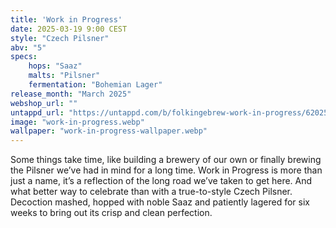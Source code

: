 ```yaml
---
title: 'Work in Progress'
date: 2025-03-19 9:00 CEST
style: "Czech Pilsner"
abv: "5"
specs:
    hops: "Saaz"
    malts: "Pilsner"
    fermentation: "Bohemian Lager"
release_month: "March 2025"
webshop_url: ""
untappd_url: "https://untappd.com/b/folkingebrew-work-in-progress/6202575"
image: "work-in-progress.webp"
wallpaper: "work-in-progress-wallpaper.webp"
---
```


Some things take time, like building a brewery of our own or finally brewing the Pilsner we’ve had in mind for a long time.
Work in Progress is more than just a name, it’s a reflection of the long road we’ve taken to get here. And what better way to celebrate than with a true-to-style Czech Pilsner. Decoction mashed, hopped with noble Saaz and patiently lagered for six weeks to bring out its crisp and clean perfection.